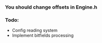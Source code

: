
### You should change offsets in Engine.h

### Todo:
- Config reading system
- Implement bitfields processing